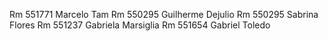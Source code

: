 Rm 551771 Marcelo Tam
Rm 550295 Guilherme Dejulio
Rm 550295 Sabrina Flores
Rm 551237 Gabriela Marsiglia
Rm 551654 Gabriel Toledo